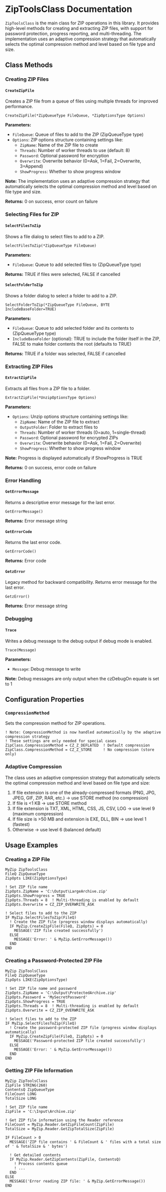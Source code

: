 # ZipToolsClass Documentation

`ZipToolsClass` is the main class for ZIP operations in this library. It provides high-level methods for creating and extracting ZIP files, with support for password protection, progress reporting, and multi-threading. The implementation uses an adaptive compression strategy that automatically selects the optimal compression method and level based on file type and size.

## Class Methods

### Creating ZIP Files

#### `CreateZipFile`

Creates a ZIP file from a queue of files using multiple threads for improved performance.

```clarion
CreateZipFile(*ZipQueueType FileQueue, *ZipOptionsType Options)
```

**Parameters:**
- `FileQueue`: Queue of files to add to the ZIP (ZipQueueType type)
- `Options`: ZIP options structure containing settings like:
  - `ZipName`: Name of the ZIP file to create
  - `Threads`: Number of worker threads to use (default: 8)
  - `Password`: Optional password for encryption
  - `Overwrite`: Overwrite behavior (0=Ask, 1=Fail, 2=Overwrite, 3=Append)
  - `ShowProgress`: Whether to show progress window

**Note:** The implementation uses an adaptive compression strategy that automatically selects the optimal compression method and level based on file type and size.

**Returns:** 0 on success, error count on failure

<!-- Note: The CreateZipFileMultiThreaded and CreatePasswordProtectedZip methods have been replaced by the more flexible CreateZipFile method with the Options parameter -->

### Selecting Files for ZIP

#### `SelectFilesToZip`

Shows a file dialog to select files to add to a ZIP.

```clarion
SelectFilesToZip(*ZipQueueType FileQueue)
```

**Parameters:**
- `FileQueue`: Queue to add selected files to (ZipQueueType type)

**Returns:** TRUE if files were selected, FALSE if cancelled

#### `SelectFolderToZip`

Shows a folder dialog to select a folder to add to a ZIP.

```clarion
SelectFolderToZip(*ZipQueueType FileQueue, BYTE IncludeBaseFolder=TRUE)
```

**Parameters:**
- `FileQueue`: Queue to add selected folder and its contents to (ZipQueueType type)
- `IncludeBaseFolder` (optional): TRUE to include the folder itself in the ZIP, FALSE to make folder contents the root (defaults to TRUE)

**Returns:** TRUE if a folder was selected, FALSE if cancelled

### Extracting ZIP Files

#### `ExtractZipFile`

Extracts all files from a ZIP file to a folder.

```clarion
ExtractZipFile(*UnzipOptionsType Options)
```

**Parameters:**
- `Options`: Unzip options structure containing settings like:
  - `ZipName`: Name of the ZIP file to extract
  - `OutputFolder`: Folder to extract files to
  - `Threads`: Number of worker threads (0=auto, 1=single-thread)
  - `Password`: Optional password for encrypted ZIPs
  - `Overwrite`: Overwrite behavior (0=Ask, 1=Fail, 2=Overwrite)
  - `ShowProgress`: Whether to show progress window

**Note:** Progress is displayed automatically if ShowProgress is TRUE

**Returns:** 0 on success, error code on failure

<!-- Note: The ExtractSpecificFile and ExtractPasswordProtectedZip methods have been replaced by the more flexible ExtractZipFile method with the Options parameter -->

<!-- Note: The ZIP Information Methods (GetZipContents, GetZipFileCount, GetZipTotalSize) are now implemented in the ZipReaderClass -->

### Error Handling

#### `GetErrorMessage`

Returns a descriptive error message for the last error.

```clarion
GetErrorMessage()
```

**Returns:** Error message string

#### `GetErrorCode`

Returns the last error code.

```clarion
GetErrorCode()
```

**Returns:** Error code

#### `GetzError`

Legacy method for backward compatibility. Returns error message for the last error.

```clarion
GetzError()
```

**Returns:** Error message string

### Debugging

<!-- Note: Debug mode is now controlled through the czDebugOn equate in ZipEquates.inc -->

#### `Trace`

Writes a debug message to the debug output if debug mode is enabled.

```clarion
Trace(Message)
```

**Parameters:**
- `Message`: Debug message to write

**Note:** Debug messages are only output when the czDebugOn equate is set to 1

## Configuration Properties


### `CompressionMethod`

Sets the compression method for ZIP operations.

```clarion
! Note: CompressionMethod is now handled automatically by the adaptive compression strategy
! These settings are only needed for special cases
ZipClass.CompressionMethod = CZ_Z_DEFLATED  ! Default compression
ZipClass.CompressionMethod = CZ_Z_STORE     ! No compression (store only)
```

### Adaptive Compression

The class uses an adaptive compression strategy that automatically selects the optimal compression method and level based on file type and size:

1. If file extension is one of the already-compressed formats (PNG, JPG, JPEG, GIF, ZIP, RAR, etc.) → use STORE method (no compression)
2. If file is <1 KB → use STORE method
3. If file extension is TXT, XML, HTML, CSS, JS, CSV, LOG → use level 9 (maximum compression)
4. If file size is >50 MB and extension is EXE, DLL, BIN → use level 1 (fastest)
5. Otherwise → use level 6 (balanced default)

## Usage Examples

### Creating a ZIP File

```clarion
MyZip ZipToolsClass
FileQ ZipQueueType
ZipOpts LIKE(ZipOptionsType)

! Set ZIP file name
ZipOpts.ZipName = 'C:\Output\LargeArchive.zip'
ZipOpts.ShowProgress = TRUE
ZipOpts.Threads = 8  ! Multi-threading is enabled by default
ZipOpts.Overwrite = CZ_ZIP_OVERWRITE_ASK

! Select files to add to the ZIP
IF MyZip.SelectFilesToZip(FileQ)
  ! Create the ZIP file (progress window displays automatically)
  IF MyZip.CreateZipFile(FileQ, ZipOpts) = 0
    MESSAGE('ZIP file created successfully')
  ELSE
    MESSAGE('Error: ' & MyZip.GetErrorMessage())
  END
END
```

### Creating a Password-Protected ZIP File

```clarion
MyZip ZipToolsClass
FileQ ZipQueueType
ZipOpts LIKE(ZipOptionsType)

! Set ZIP file name and password
ZipOpts.ZipName = 'C:\Output\ProtectedArchive.zip'
ZipOpts.Password = 'MySecretPassword'
ZipOpts.ShowProgress = TRUE
ZipOpts.Threads = 8  ! Multi-threading is enabled by default
ZipOpts.Overwrite = CZ_ZIP_OVERWRITE_ASK

! Select files to add to the ZIP
IF MyZip.SelectFilesToZip(FileQ)
  ! Create the password-protected ZIP file (progress window displays automatically)
  IF MyZip.CreateZipFile(FileQ, ZipOpts) = 0
    MESSAGE('Password-protected ZIP file created successfully')
  ELSE
    MESSAGE('Error: ' & MyZip.GetErrorMessage())
  END
END
```

### Getting ZIP File Information

```clarion
MyZip ZipToolsClass
ZipFile STRING(260)
ContentsQ ZipQueueType
FileCount LONG
TotalSize LONG

! Set ZIP file name
ZipFile = 'C:\Input\Archive.zip'

! Get ZIP file information using the Reader reference
FileCount = MyZip.Reader.GetZipFileCount(ZipFile)
TotalSize = MyZip.Reader.GetZipTotalSize(ZipFile)

IF FileCount > 0
  MESSAGE('ZIP file contains ' & FileCount & ' files with a total size of ' & TotalSize & ' bytes')
  
  ! Get detailed contents
  IF MyZip.Reader.GetZipContents(ZipFile, ContentsQ)
    ! Process contents queue
    ! ...
  END
ELSE
  MESSAGE('Error reading ZIP file: ' & MyZip.GetErrorMessage())
END